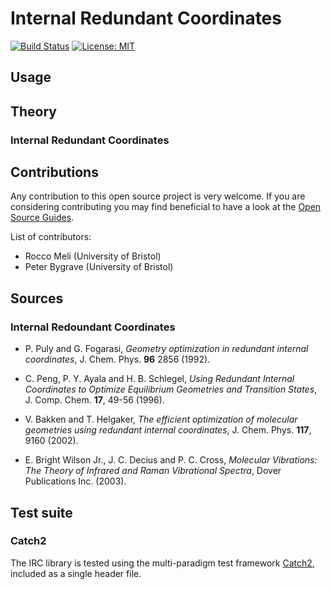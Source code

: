 # Internal Redundant Coordinates

[![Build Status](https://travis-ci.com/RMeli/irc.svg?token=EifNcegf8usjx9yAqxnK&branch=master)](https://travis-ci.com/RMeli/irc)
[![License: MIT](https://img.shields.io/packagist/l/doctrine/orm.svg)](https://opensource.org/licenses/MIT)

## Usage

## Theory

### Internal Redundant Coordinates

## Contributions

Any contribution to this open source project is very welcome. If you are considering contributing you may find beneficial to have a look at the [Open Source Guides](https://opensource.guide/).

List of contributors:

- Rocco Meli (University of Bristol)
- Peter Bygrave (University of Bristol)

## Sources

### Internal Redoundant Coordinates

- P. Puly and G. Fogarasi, *Geometry optimization in redundant internal coordinates*, J. Chem. Phys. **96** 2856 (1992).

- C. Peng, P. Y. Ayala and H. B. Schlegel, *Using Redundant Internal Coordinates to Optimize Equilibrium Geometries and Transition States*, J. Comp. Chem. **17**, 49-56 (1996).

- V. Bakken and T. Helgaker, *The efficient optimization of molecular geometries using redundant internal coordinates*, J. Chem. Phys. **117**, 9160 (2002).

- E. Bright Wilson Jr., J. C. Decius and P. C. Cross, *Molecular Vibrations: The Theory of Infrared and Raman Vibrational Spectra*, Dover Publications Inc. (2003).

## Test suite

### Catch2
The IRC library is tested using the multi-paradigm test framework [Catch2](https://github.com/catchorg/Catch2), included as a single header file.
